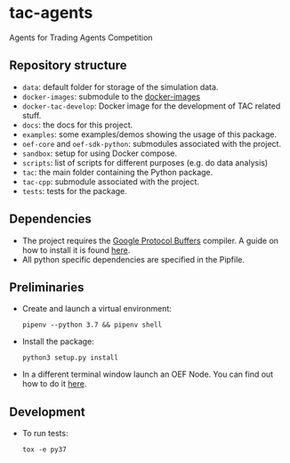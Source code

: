 # tac-agents
Agents for Trading Agents Competition

## Repository structure

- `data`: default folder for storage of the simulation data.
- `docker-images`: submodule to the [docker-images](https://github.com/uvue-git/docker-images.git)
- `docker-tac-develop`: Docker image for the development of TAC related stuff.  
- `docs`: the docs for this project.
- `examples`: some examples/demos showing the usage of this package.
- `oef-core` and `oef-sdk-python`: submodules associated with the project.
- `sandbox`: setup for using Docker compose.
- `scripts`: list of scripts for different purposes (e.g. do data analysis)
- `tac`: the main folder containing the Python package.
- `tac-cpp`: submodule associated with the project.
- `tests`: tests for the package.

## Dependencies

- The project requires the [Google Protocol Buffers](https://developers.google.com/protocol-buffers/) compiler. A guide on how to install it is found [here](https://fetchai.github.io/oef-sdk-python/user/install.html#protobuf-compiler).
- All python specific dependencies are specified in the Pipfile.

## Preliminaries

- Create and launch a virtual environment:

      pipenv --python 3.7 && pipenv shell

- Install the package:

      python3 setup.py install

- In a different terminal window launch an OEF Node. You can find out how to do it [here](https://fetchai.github.io/oef-sdk-python/user/oef-node.html).

## Development

- To run tests:

      tox -e py37
